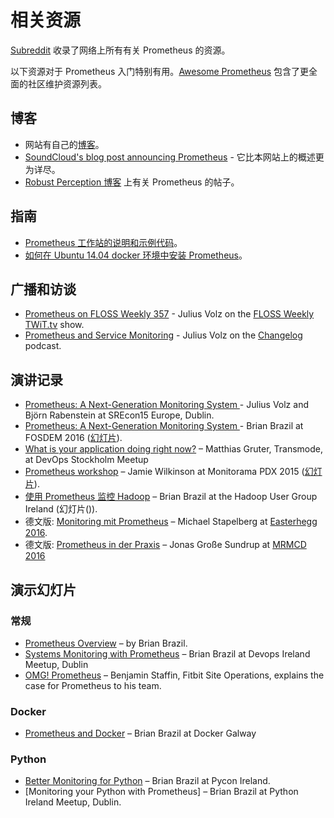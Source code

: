# 相关资源

[Subreddit](https://www.reddit.com/r/prometheusmonitoring) 收录了网络上所有有关 Prometheus 的资源。

以下资源对于 Prometheus 入门特别有用。[Awesome Prometheus](https://github.com/roaldnefs/awesome-prometheus) 包含了更全面的社区维护资源列表。

## 博客 <a href="#blogs" id="blogs"></a>

* 网站有自己的[博客](https://prometheus.io/blog/)。
* [SoundCloud's blog post announcing Prometheus](https://developers.soundcloud.com/blog/prometheus-monitoring-at-soundcloud) - 它比本网站上的概述更为详尽。
* [Robust Perception 博客](https://www.robustperception.io/tag/prometheus/) 上有关 Prometheus 的帖子。

## 指南 <a href="#tutorials" id="tutorials"></a>

* [Prometheus 工作站的说明和示例代码](https://github.com/juliusv/prometheus\_workshop)。
* [如何在 Ubuntu 14.04 docker 环境中安装 Prometheus](https://www.digitalocean.com/community/tutorials/how-to-install-prometheus-using-docker-on-ubuntu-14-04)。

## 广播和访谈 <a href="#podcasts-and-interviews" id="podcasts-and-interviews"></a>

* [Prometheus on FLOSS Weekly 357](https://twit.tv/shows/floss-weekly/episodes/357) - Julius Volz on the [FLOSS Weekly TWiT.tv](https://twit.tv/shows/floss-weekly/) show.
* [Prometheus and Service Monitoring](https://changelog.com/168/) - Julius Volz on the [Changelog](https://changelog.com/) podcast.

## 演讲记录 <a href="#recorded-talks" id="recorded-talks"></a>

* [Prometheus: A Next-Generation Monitoring System ](https://www.usenix.org/conference/srecon15europe/program/presentation/rabenstein)- Julius Volz and Björn Rabenstein at SREcon15 Europe, Dublin.
* [Prometheus: A Next-Generation Monitoring System ](https://www.youtube.com/watch?v=cwRmXqXKGtk)- Brian Brazil at FOSDEM 2016 ([幻灯片](http://www.slideshare.net/brianbrazil/prometheus-a-next-generation-monitoring-system-fosdem-2016)).
* [What is your application doing right now?](https://youtu.be/Z0LlilNpX1U) – Matthias Gruter, Transmode, at DevOps Stockholm Meetup
* [Prometheus workshop](https://vimeo.com/131581353) – Jamie Wilkinson at Monitorama PDX 2015 ([幻灯片](https://docs.google.com/presentation/d/1X1rKozAUuF2MVc1YXElFWq9wkcWv3Axdldl8LOH9Vik/edit)).
* [使用 Prometheus 监控 Hadoop](https://www.youtube.com/watch?v=qs2sqOLNGtw) – Brian Brazil at the Hadoop User Group Ireland (幻灯片()).
* 德文版: [Monitoring mit Prometheus](https://media.ccc.de/v/eh16-43-monitoring\_mit\_prometheus#video\&t=2804) – Michael Stapelberg at [Easterhegg 2016](https://eh16.easterhegg.eu/).
* 德文版: [Prometheus in der Praxis](https://media.ccc.de/v/MRMCD16-7754-prometheus\_in\_der\_praxis) – Jonas Große Sundrup at [MRMCD 2016](https://2016.mrmcd.net/en/)

## 演示幻灯片 <a href="#presentation-slides" id="presentation-slides"></a>

### 常规 <a href="#general" id="general"></a>

* [Prometheus Overview](http://www.slideshare.net/brianbrazil/prometheus-overview) – by Brian Brazil.
* [Systems Monitoring with Prometheus](http://www.slideshare.net/brianbrazil/devops-ireland-systems-monitoring-with-prometheus) – Brian Brazil at Devops Ireland Meetup, Dublin
* [OMG! Prometheus](https://www.dropbox.com/s/0l7kxhjqjbabtb0/prometheus%20site-ops%20preso.pdf?dl=0) – Benjamin Staffin, Fitbit Site Operations, explains the case for Prometheus to his team.

### Docker

* [Prometheus and Docker](http://www.slideshare.net/brianbrazil/prometheus-and-docker-docker-galway-november-2015) – Brian Brazil at Docker Galway

### Python

* [Better Monitoring for Python](http://www.slideshare.net/brianbrazil/better-monitoring-for-python-inclusive-monitoring-with-prometheus-pycon-ireland-lightning-talk) – Brian Brazil at Pycon Ireland.
* \[Monitoring your Python with Prometheus] – Brian Brazil at Python Ireland Meetup, Dublin.
